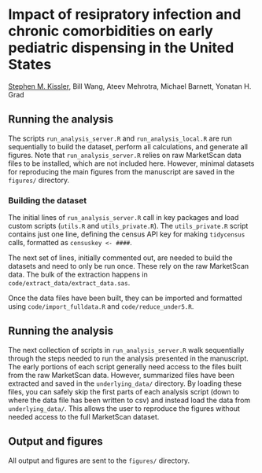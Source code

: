 # Impact of resipratory infection and chronic comorbidities on early pediatric dispensing in the United States

[Stephen M. Kissler](mailto:skissler@hsph.harvard.edu), Bill Wang, Ateev Mehrotra, Michael Barnett, Yonatan H. Grad

## Running the analysis

The scripts `run_analysis_server.R` and `run_analysis_local.R` are run sequentially to build the dataset, perform all calculations, and generate all figures. Note that `run_analysis_server.R` relies on raw MarketScan data files to be installed, which are not included here. However, minimal datasets for reproducing the main figures from the manuscript are saved in the `figures/` directory. 

### Building the dataset

The initial lines of `run_analysis_server.R` call in key packages and load custom scripts (`utils.R` and `utils_private.R`). The `utils_private.R` script contains just one line, defining the census API key for making `tidycensus` calls, formatted as `censuskey <- ####`. 

The next set of lines, initially commented out, are needed to build the datasets and need to only be run once. These rely on the raw MarketScan data. The bulk of the extraction happens in `code/extract_data/extract_data.sas`. 

Once the data files have been built, they can be imported and formatted using `code/import_fulldata.R` and `code/reduce_under5.R`. 


## Running the analysis

The next collection of scripts in `run_analysis_server.R` walk sequentially through the steps needed to run the analysis presented in the manuscript. The early portions of each script generally need access to the files built from the raw MarketScan data. However, summarized files have been extracted and saved in the `underlying_data/` directory. By loading these files, you can safely skip the first parts of each analysis script (down to where the data file has been written to csv) and instead load the data from `underlying_data/`. This allows the user to reproduce the figures without needed access to the full MarketScan dataset. 

## Output and figures

All output and figures are sent to the `figures/` directory. 
